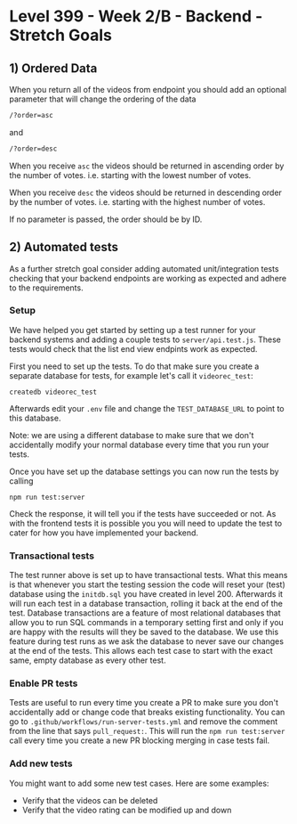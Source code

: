 # Level 399 - Week 2/B - Backend - Stretch Goals

## 1) Ordered Data

When you return all of the videos from endpoint you should add an optional parameter that will change the ordering of the data

```sh
/?order=asc
```

and

```sh
/?order=desc
```

When you receive `asc` the videos should be returned in ascending order by the number of votes. i.e. starting with the lowest number of votes.

When you receive `desc` the videos should be returned in descending order by the number of votes. i.e. starting with the highest number of votes.

If no parameter is passed, the order should be by ID.

## 2) Automated tests

As a further stretch goal consider adding automated unit/integration tests checking that your backend endpoints are working as expected and adhere to the requirements.

### Setup

We have helped you get started by setting up a test runner for your backend systems and adding a couple tests to `server/api.test.js`. These tests would check that the list end view endpints work as expected.

First you need to set up the tests. To do that make sure you create a separate database for tests, for example let's call it `videorec_test`:

```
createdb videorec_test
```

Afterwards edit your `.env` file and change the `TEST_DATABASE_URL` to point to this database.

Note: we are using a different database to make sure that we don't accidentally modify your normal database every time that you run your tests.

Once you have set up the database settings you can now run the tests by calling

```
npm run test:server
```

Check the response, it will tell you if the tests have succeeded or not. As with the frontend tests it is possible you you will need to update the test to cater for how you have implemented your backend.

### Transactional tests

The test runner above is set up to have transactional tests. What this means is that whenever you start the testing session the code will reset your (test) database using the `initdb.sql` you have created in level 200. Afterwards it will run each test in a database transaction, rolling it back at the end of the test. Database transactions are a feature of most relational databases that allow you to run SQL commands in a temporary setting first and only if you are happy with the results will they be saved to the database. We use this feature during test runs as we ask the database to never save our changes at the end of the tests. This allows each test case to start with the exact same, empty database as every other test.

### Enable PR tests

Tests are useful to run every time you create a PR to make sure you don't accidentally add or change code that breaks existing functionality. You can go to `.github/workflows/run-server-tests.yml` and remove the comment from the line that says `pull_request:`. This will run the `npm run test:server` call every time you create a new PR blocking merging in case tests fail.

### Add new tests

You might want to add some new test cases. Here are some examples:

* Verify that the videos can be deleted
* Verify that the video rating can be modified up and down
